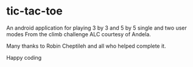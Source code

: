 # tic-tac-toe

An android application for playing 3 by 3 and 5 by 5 single and two user modes
From the climb challenge ALC courtesy of Andela.

Many thanks to Robin Cheptileh and all who helped complete it.

Happy coding
